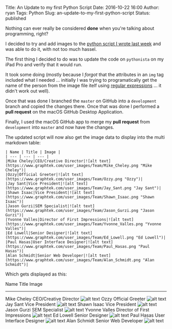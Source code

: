 Title: An Update to my first Python Script
Date: 2016-10-22 16:00
Author: ryan
Tags: Python
Slug: an-update-to-my-first-python-script
Status: published

Nothing can ever really be considered **done** when you're talking about programming, right?

I decided to try and add images to the [python script I wrote last week](https://github.com/miloardot/python-files/commit/e603eb863dbba169938b63df3fa82263df942984) and was able to do it, with not too much hassel.

The first thing I decided to do was to update the code on `pythonista` on my iPad Pro and verify that it would run.

It took some doing (mostly because I *forgot* that the attributes in an `img` tag included what I needed ... initially I was trying to programatically get the name of the person from the image file itelf using [regular expressions](https://en.wikipedia.org/wiki/Regular_expression) ... it didn't work out well).

Once that was done I branched the `master` on GitHub into a `development` branch and copied the changes there. Once that was done I performed a **pull request** on the macOS GitHub Desktop Application.

Finally, I used the macOS GitHub app to merge my **pull request** from `development` into `master` and now have the changes.

The updated script will now also get the image data to display into the multi markdown table:

    | Name | Title | Image |
    | --- | --- | --- |
    |Mike Cheley|CEO/Creative Director|![alt text](https://www.graphtek.com/user_images/Team/Mike_Cheley.png "Mike Cheley")|
    |Ozzy|Official Greeter|![alt text](https://www.graphtek.com/user_images/Team/Ozzy.png "Ozzy")|
    |Jay Sant|Vice President|![alt text](https://www.graphtek.com/user_images/Team/Jay_Sant.png "Jay Sant")|
    |Shawn Isaac|Vice President|![alt text](https://www.graphtek.com/user_images/Team/Shawn_Isaac.png "Shawn Isaac")|
    |Jason Gurzi|SEM Specialist|![alt text](https://www.graphtek.com/user_images/Team/Jason_Gurzi.png "Jason Gurzi")|
    |Yvonne Valles|Director of First Impressions|![alt text](https://www.graphtek.com/user_images/Team/Yvonne_Valles.png "Yvonne Valles")|
    |Ed Lowell|Senior Designer|![alt text](https://www.graphtek.com/user_images/Team/Ed_Lowell.png "Ed Lowell")|
    |Paul Hasas|User Interface Designer|![alt text](https://www.graphtek.com/user_images/Team/Paul_Hasas.png "Paul Hasas")|
    |Alan Schmidt|Senior Web Developer|![alt text](https://www.graphtek.com/user_images/Team/Alan_Schmidt.png "Alan Schmidt")|

Which gets displayed as this:

  Name            Title                           Image
  --------------- ------------------------------- -----------------------------------------------------------------------------------------
  Mike Cheley     CEO/Creative Director           ![alt text](https://www.graphtek.com/user_images/Team/Mike_Cheley.png "Mike Cheley")
  Ozzy            Official Greeter                ![alt text](https://www.graphtek.com/user_images/Team/Ozzy.png "Ozzy")
  Jay Sant        Vice President                  ![alt text](https://www.graphtek.com/user_images/Team/Jay_Sant.png "Jay Sant")
  Shawn Isaac     Vice President                  ![alt text](https://www.graphtek.com/user_images/Team/Shawn_Isaac.png "Shawn Isaac")
  Jason Gurzi     SEM Specialist                  ![alt text](https://www.graphtek.com/user_images/Team/Jason_Gurzi.png "Jason Gurzi")
  Yvonne Valles   Director of First Impressions   ![alt text](https://www.graphtek.com/user_images/Team/Yvonne_Valles.png "Yvonne Valles")
  Ed Lowell       Senior Designer                 ![alt text](https://www.graphtek.com/user_images/Team/Ed_Lowell.png "Ed Lowell")
  Paul Hasas      User Interface Designer         ![alt text](https://www.graphtek.com/user_images/Team/Paul_Hasas.png "Paul Hasas")
  Alan Schmidt    Senior Web Developer            ![alt text](https://www.graphtek.com/user_images/Team/Alan_Schmidt.png "Alan Schmidt")
